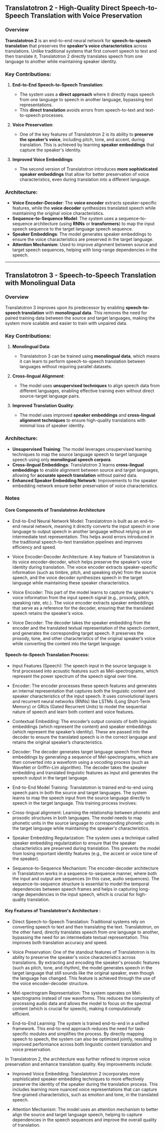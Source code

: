 ## Translatotron 2 - High-Quality Direct Speech-to-Speech Translation with Voice Preservation

### Overview
**Translatotron 2** is an end-to-end neural network for **speech-to-speech translation** that preserves the **speaker’s voice characteristics** across translations. Unlike traditional systems that first convert speech to text and then translate it, Translatotron 2 directly translates speech from one language to another while maintaining speaker identity.

### Key Contributions:
1. **End-to-End Speech-to-Speech Translation**:
   - The system uses a **direct approach** where it directly maps speech from one language to speech in another language, bypassing text representations.
   - This **direct translation** avoids errors from speech-to-text and text-to-speech processes.

2. **Voice Preservation**:
   - One of the key features of Translatotron 2 is its ability to **preserve the speaker’s voice**, including pitch, tone, and accent, during translation. This is achieved by learning **speaker embeddings** that capture the speaker's identity.
   
3. **Improved Voice Embeddings**:
   - The second version of Translatotron introduces **more sophisticated speaker embeddings** that allow for better preservation of voice characteristics, even during translation into a different language.

### Architecture:
- **Voice Encoder-Decoder**: The **voice encoder** extracts speaker-specific features, while the **voice decoder** synthesizes translated speech while maintaining the original voice characteristics.
- **Sequence-to-Sequence Model**: The system uses a sequence-to-sequence architecture (using **RNNs** or **transformers**) to map the input speech sequence to the target language speech sequence.
- **Speaker Embeddings**: The model generates speaker embeddings to ensure the voice characteristics are preserved in the target language.
- **Attention Mechanism**: Used to improve alignment between source and target speech sequences, helping with long-range dependencies in the speech.

---

## Translatotron 3 - Speech-to-Speech Translation with Monolingual Data

### Overview
Translatotron 3 improves upon its predecessor by enabling **speech-to-speech translation** with **monolingual data**. This removes the need for paired training data between the source and target languages, making the system more scalable and easier to train with unpaired data.

### Key Contributions:
1. **Monolingual Data**:
   - Translatotron 3 can be trained using **monolingual data**, which means it can learn to perform speech-to-speech translation between languages without requiring parallel datasets.
   
2. **Cross-lingual Alignment**:
   - The model uses **unsupervised techniques** to align speech data from different languages, enabling effective training even without direct source-target language pairs.

3. **Improved Translation Quality**:
   - The model uses improved **speaker embeddings** and **cross-lingual alignment techniques** to ensure high-quality translations with minimal loss of speaker identity.

### Architecture:
- **Unsupervised Training**: The model leverages unsupervised learning techniques to map the source language speech to target language speech using only **monolingual speech corpora**.
- **Cross-lingual Embeddings**: Translatotron 3 learns **cross-lingual embeddings** to enable alignment between source and target languages, allowing for **accurate speech translation** without paired data.
- **Enhanced Speaker Embedding Network**: Improvements to the speaker embedding network ensure better preservation of voice characteristics.

### Notes 

#### Core Components of Translatotron Architecture

- End-to-End Neural Network Model: Translatotron is built as an end-to-end neural network, meaning it directly converts the input speech in one language to output speech in another language without relying on an intermediate text representation. This helps avoid errors introduced in the traditional speech-to-text translation pipelines and improves efficiency and speed.

- Voice Encoder-Decoder Architecture: A key feature of Translatotron is its voice encoder-decoder, which helps preserve the speaker’s voice identity during translation. The voice encoder extracts speaker-specific information (such as timbre, pitch, and speaking style) from the source speech, and the voice decoder synthesizes speech in the target language while maintaining these speaker characteristics.

- Voice Encoder: This part of the model learns to capture the speaker's voice information from the input speech signal (e.g., prosody, pitch, speaking rate, etc.). The voice encoder extracts speaker embeddings that serve as a reference for the decoder, ensuring that the translated speech retains the speaker’s voice.

- Voice Decoder: The decoder takes the speaker embedding from the encoder and the translated textual representation of the speech content, and generates the corresponding target speech. It preserves the prosody, tone, and other characteristics of the original speaker’s voice while converting the content into the target language.

#### Speech-to-Speech Translation Process:

- Input Features (Speech): The speech input in the source language is first processed into acoustic features such as Mel-spectrograms, which represent the power spectrum of the speech signal over time.

- Encoder: The encoder processes these speech features and generates an internal representation that captures both the linguistic content and speaker characteristics of the input speech. It uses convolutional layers and recurrent neural networks (RNNs) like LSTMs (Long Short-Term Memory) or GRUs (Gated Recurrent Units) to model the sequential nature of speech and learn both content and voice features.

- Contextual Embedding: The encoder’s output consists of both linguistic embeddings (which represent the content) and speaker embeddings (which represent the speaker’s identity). These are passed into the decoder to ensure the translated speech is in the correct language and retains the original speaker’s characteristics.

- Decoder: The decoder generates target language speech from these embeddings by generating a sequence of Mel-spectrograms, which are then converted into a waveform using a vocoding process (such as WaveNet or Griffin-Lim algorithm). The decoder takes the speaker embedding and translated linguistic features as input and generates the speech output in the target language.

- End-to-End Model Training: Translatotron is trained end-to-end using speech pairs in both the source and target languages. The system learns to map the speech input from the source language directly to speech in the target language. This training process involves:

- Cross-lingual alignment: Learning the relationship between phonetic and prosodic structures in both languages. The model needs to map phonetic units in the source language to corresponding phonetic units in the target language while maintaining the speaker's characteristics.

- Speaker Embedding Regularization: The system uses a technique called speaker embedding regularization to ensure that the speaker characteristics are preserved during translation. This prevents the model from losing important identity features (e.g., the accent or voice tone of the speaker).

- Sequence-to-Sequence Mechanism: The encoder-decoder architecture in Translatotron works in a sequence-to-sequence manner, where both the input and output are sequences (in this case, audio sequences). The sequence-to-sequence structure is essential to model the temporal dependencies between speech frames and helps in capturing long-range dependencies in the input speech, which is crucial for high-quality translation.

#### Key Features of Translatotron's Architecture :

- Direct Speech-to-Speech Translation: Traditional systems rely on converting speech to text and then translating the text. Translatotron, on the other hand, directly translates speech from one language to another, bypassing the need for an intermediate textual representation. This improves both translation accuracy and speed.

- Voice Preservation: One of the standout features of Translatotron is its ability to preserve the speaker's voice characteristics across translations. By extracting and encoding the speaker's prosodic features (such as pitch, tone, and rhythm), the model generates speech in the target language that still sounds like the original speaker, even though the language has changed. This feature is achieved through the use of the voice encoder-decoder structure.

- Mel-spectrogram Representation: The system operates on Mel-spectrograms instead of raw waveforms. This reduces the complexity of processing audio data and allows the model to focus on the spectral content (which is crucial for speech), making it computationally efficient.

- End-to-End Learning: The system is trained end-to-end in a unified framework. This end-to-end approach reduces the need for task-specific modules and simplifies the process. By directly mapping speech to speech, the system can also be optimized jointly, resulting in improved performance across both linguistic content translation and voice preservation.

In Translatotron 2, the architecture was further refined to improve voice preservation and enhance translation quality. Key improvements include:

- Improved Voice Embedding: Translatotron 2 incorporates more sophisticated speaker embedding techniques to more effectively preserve the identity of the speaker during the translation process. This includes learning more nuanced voice representations that can capture fine-grained characteristics, such as emotion and tone, in the translated speech.

- Attention Mechanism: The model uses an attention mechanism to better align the source and target language speech, helping to capture dependencies in the speech sequences and improve the overall quality of translation.
